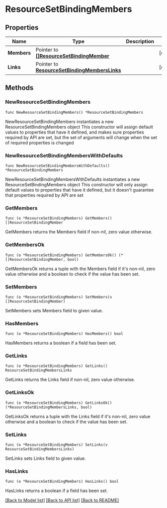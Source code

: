 # ResourceSetBindingMembers

## Properties

Name | Type | Description | Notes
------------ | ------------- | ------------- | -------------
**Members** | Pointer to [**[]ResourceSetBindingMember**](ResourceSetBindingMember.md) |  | [optional] 
**Links** | Pointer to [**ResourceSetBindingMembersLinks**](ResourceSetBindingMembersLinks.md) |  | [optional] 

## Methods

### NewResourceSetBindingMembers

`func NewResourceSetBindingMembers() *ResourceSetBindingMembers`

NewResourceSetBindingMembers instantiates a new ResourceSetBindingMembers object
This constructor will assign default values to properties that have it defined,
and makes sure properties required by API are set, but the set of arguments
will change when the set of required properties is changed

### NewResourceSetBindingMembersWithDefaults

`func NewResourceSetBindingMembersWithDefaults() *ResourceSetBindingMembers`

NewResourceSetBindingMembersWithDefaults instantiates a new ResourceSetBindingMembers object
This constructor will only assign default values to properties that have it defined,
but it doesn't guarantee that properties required by API are set

### GetMembers

`func (o *ResourceSetBindingMembers) GetMembers() []ResourceSetBindingMember`

GetMembers returns the Members field if non-nil, zero value otherwise.

### GetMembersOk

`func (o *ResourceSetBindingMembers) GetMembersOk() (*[]ResourceSetBindingMember, bool)`

GetMembersOk returns a tuple with the Members field if it's non-nil, zero value otherwise
and a boolean to check if the value has been set.

### SetMembers

`func (o *ResourceSetBindingMembers) SetMembers(v []ResourceSetBindingMember)`

SetMembers sets Members field to given value.

### HasMembers

`func (o *ResourceSetBindingMembers) HasMembers() bool`

HasMembers returns a boolean if a field has been set.

### GetLinks

`func (o *ResourceSetBindingMembers) GetLinks() ResourceSetBindingMembersLinks`

GetLinks returns the Links field if non-nil, zero value otherwise.

### GetLinksOk

`func (o *ResourceSetBindingMembers) GetLinksOk() (*ResourceSetBindingMembersLinks, bool)`

GetLinksOk returns a tuple with the Links field if it's non-nil, zero value otherwise
and a boolean to check if the value has been set.

### SetLinks

`func (o *ResourceSetBindingMembers) SetLinks(v ResourceSetBindingMembersLinks)`

SetLinks sets Links field to given value.

### HasLinks

`func (o *ResourceSetBindingMembers) HasLinks() bool`

HasLinks returns a boolean if a field has been set.


[[Back to Model list]](../README.md#documentation-for-models) [[Back to API list]](../README.md#documentation-for-api-endpoints) [[Back to README]](../README.md)


